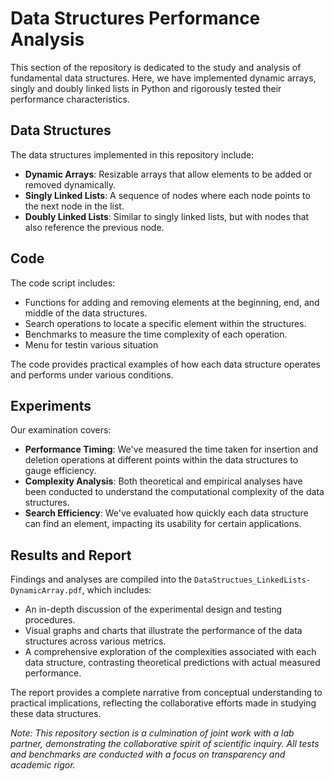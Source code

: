 # Data Structures Performance Analysis

This section of the repository is dedicated to the study and analysis of fundamental data structures. Here, we have implemented dynamic arrays, singly and doubly linked lists in Python and rigorously tested their performance characteristics. 

## Data Structures

The data structures implemented in this repository include:

- **Dynamic Arrays**: Resizable arrays that allow elements to be added or removed dynamically.
- **Singly Linked Lists**: A sequence of nodes where each node points to the next node in the list.
- **Doubly Linked Lists**: Similar to singly linked lists, but with nodes that also reference the previous node.

## Code

The code script includes:

- Functions for adding and removing elements at the beginning, end, and middle of the data structures.
- Search operations to locate a specific element within the structures.
- Benchmarks to measure the time complexity of each operation.
- Menu for testin various situation

The code provides practical examples of how each data structure operates and performs under various conditions.

## Experiments

Our examination covers:

- **Performance Timing**: We've measured the time taken for insertion and deletion operations at different points within the data structures to gauge efficiency.
- **Complexity Analysis**: Both theoretical and empirical analyses have been conducted to understand the computational complexity of the data structures.
- **Search Efficiency**: We've evaluated how quickly each data structure can find an element, impacting its usability for certain applications.

## Results and Report

Findings and analyses are compiled into the `DataStructues_LinkedLists-DynamicArray.pdf`, which includes:

- An in-depth discussion of the experimental design and testing procedures.
- Visual graphs and charts that illustrate the performance of the data structures across various metrics.
- A comprehensive exploration of the complexities associated with each data structure, contrasting theoretical predictions with actual measured performance.

The report provides a complete narrative from conceptual understanding to practical implications, reflecting the collaborative efforts made in studying these data structures.

_Note: This repository section is a culmination of joint work with a lab partner, demonstrating the collaborative spirit of scientific inquiry. All tests and benchmarks are conducted with a focus on transparency and academic rigor._

